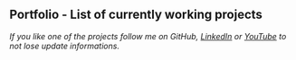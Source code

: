 ## **Portfolio - List of currently working projects**
*If you like one of the projects follow me on GitHub, [LinkedIn](https://www.linkedin.com/in/błażej-hanzel-04b559228/?originalSubdomain=pl) or [YouTube](https://www.youtube.com/channel/UCSEe73l8uorHIbbrm_nJGlg) to not lose update informations.*
